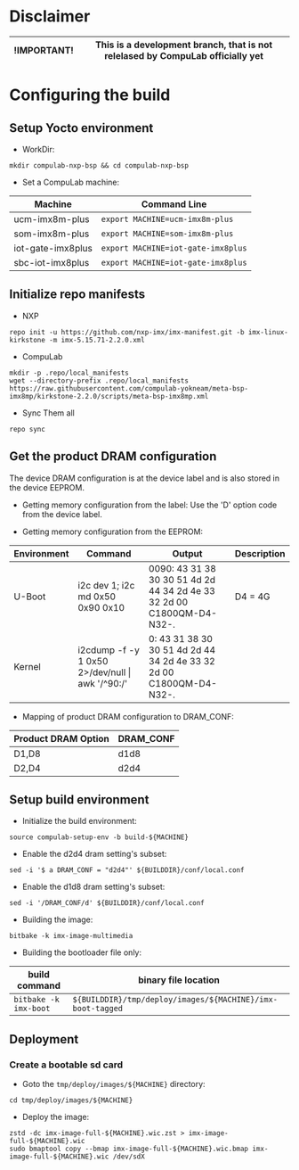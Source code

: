 # Disclaimer

| !IMPORTANT! | This is a development branch, that is not relelased by CompuLab officially yet|
|---|---|

# Configuring the build

## Setup Yocto environment

* WorkDir:
```
mkdir compulab-nxp-bsp && cd compulab-nxp-bsp
```
* Set a CompuLab machine:

| Machine | Command Line |
|---|---|
|ucm-imx8m-plus|```export MACHINE=ucm-imx8m-plus```|
|som-imx8m-plus|```export MACHINE=som-imx8m-plus```|
|iot-gate-imx8plus|```export MACHINE=iot-gate-imx8plus```|
|sbc-iot-imx8plus|```export MACHINE=iot-gate-imx8plus```|

## Initialize repo manifests

* NXP
```
repo init -u https://github.com/nxp-imx/imx-manifest.git -b imx-linux-kirkstone -m imx-5.15.71-2.2.0.xml
```

* CompuLab
```
mkdir -p .repo/local_manifests
wget --directory-prefix .repo/local_manifests https://raw.githubusercontent.com/compulab-yokneam/meta-bsp-imx8mp/kirkstone-2.2.0/scripts/meta-bsp-imx8mp.xml
```

* Sync Them all
```
repo sync
```

## Get the product DRAM configuration

The device DRAM configuration is at the device label and is also stored in the device EEPROM.

* Getting memory configuration from the label:
Use the 'D' option code from the device label.

* Getting memory configuration from the EEPROM:

| Environment | Command | Output | Description |
|---|---|---|---|
| U-Boot| i2c dev 1; i2c md 0x50 0x90 0x10|0090: 43 31 38 30 30 51 4d 2d 44 34 2d 4e 33 32 2d 00    C1800QM-D4-N32-.| D4 = 4G
| Kernel| i2cdump -f -y 1 0x50 2>/dev/null \| awk '/^90:/' |0: 43 31 38 30 30 51 4d 2d 44 34 2d 4e 33 32 2d 00    C1800QM-D4-N32-.| |

* Mapping of product DRAM configuration to DRAM_CONF:

|Product DRAM Option|DRAM_CONF|
|---|---|
|D1,D8|d1d8|
|D2,D4|d2d4|

## Setup build environment

* Initialize the build environment:
```
source compulab-setup-env -b build-${MACHINE}
```

* Enable the d2d4 dram setting's subset:
```
sed -i '$ a DRAM_CONF = "d2d4"' ${BUILDDIR}/conf/local.conf
```

* Enable the d1d8 dram setting's subset:
```
sed -i '/DRAM_CONF/d' ${BUILDDIR}/conf/local.conf
```

* Building the image:
```
bitbake -k imx-image-multimedia
```

* Building the bootloader file only:

| build command | binary file location |
|---|---|
|```bitbake -k imx-boot```|```${BUILDDIR}/tmp/deploy/images/${MACHINE}/imx-boot-tagged```|

## Deployment
### Create a bootable sd card

* Goto the `tmp/deploy/images/${MACHINE}` directory:
```
cd tmp/deploy/images/${MACHINE}
```

* Deploy the image:
```
zstd -dc imx-image-full-${MACHINE}.wic.zst > imx-image-full-${MACHINE}.wic
sudo bmaptool copy --bmap imx-image-full-${MACHINE}.wic.bmap imx-image-full-${MACHINE}.wic /dev/sdX
```
